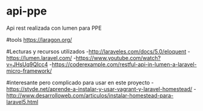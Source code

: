 # api-ppe
Api rest realizada con lumen para PPE

#tools
https://laragon.org/

#Lecturas y recursos utilizados
-http://laraveles.com/docs/5.0/eloquent
-https://lumen.laravel.com/
-https://www.youtube.com/watch?v=JHsUq9QIcc4
-https://coderexample.com/restful-api-in-lumen-a-laravel-micro-framework/

#interesante pero complicado para usar en este proyecto
-https://styde.net/aprende-a-instalar-y-usar-vagrant-y-laravel-homestead/
-http://www.desarrolloweb.com/articulos/instalar-homestead-para-laravel5.html

